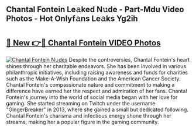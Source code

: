 ## Chantal Fontein Le𝚊ked N𝚞de - Part-Mdu Video Photos - Hot Onlyf𝚊ns Le𝚊ks Yg2ih

# <h2><a href="http://ac12721.deff.icu/?id=Chantal+Fontein">🔗 New 👉🔴 Chantal Fontein VIDEO Photos</a></h2>

[![Chantal Fontein N𝚞des](https://i.imgur.com/rIISA9y.gif)](http://ac12721.deff.icu/?id=Chantal+Fontein)
Despite the controversies, Chantal Fontein's heart shines through her charitable endeavors. She has been involved in various philanthropic initiatives, including raising awareness and funds for charities such as the Make-A-Wish Foundation and the American Cancer Society. Chantal Fontein's compassionate nature and commitment to making a difference have earned her the respect and admiration of her fans. Chantal Fontein's journey into the world of social media began with her love for gaming. She started streaming on Twitch under the username "GingerBreaker" in 2013, where she gained a small but dedicated following. Chantal Fontein's charisma and infectious energy shone through her streams, making her a popular figure in the gaming community.
